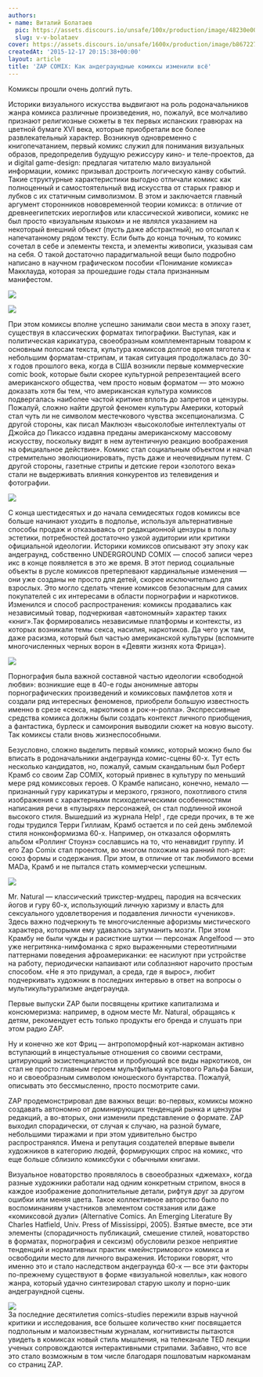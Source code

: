 ```yaml
---
authors:
- name: Виталий Болатаев
  pic: https://assets.discours.io/unsafe/100x/production/image/48230e00-90d9-11e8-a560-8fb4ec62d69b.jpeg
  slug: v-v-bolataev
cover: https://assets.discours.io/unsafe/1600x/production/image/b8672270-bebb-11ea-89d8-814cdb4b08f5.jpeg
createdAt: '2015-12-17 20:15:38+00:00'
layout: article
title: 'ZAP COMIX: Как андеграундные комиксы изменили всё'
---
```


Комиксы прошли очень долгий путь. 

Историки визуального искусства выдвигают на роль родоначальников жанра комикса различные произведения, но, пожалуй, все молчаливо признают религиозные сюжеты в тех первых испанских гравюрах на цветной бумаге XVI века, которые приобретали все более развлекательный характер. Возникнув одновременно с книгопечатанием, первый комикс служил для понимания визуальных образов, предопределив будущую режиссуру кино- и теле-проектов, да и digital game-design: предлагая читателю мало визуальной информации, комикс призывал достроить логическую канву событий. Такие структурные характеристики выгодно отличали комикс как полноценный и самостоятельный вид искусства от старых гравюр и лубков с их статичным символизмом. В этом и заключается главный аргумент сторонников нововременной теории комикса: в отличие от древнеегипетских иероглифов или классической живописи, комикс не был просто «визуальным языком» и не являлся указанием на некоторый внешний объект (пусть даже абстрактный), но отсылал к напечатанному рядом тексту. Если быть до конца точным, то комикс сочетал в себе и элементы текста, и элементы живописи, указывая сам на себя. О такой достаточно парадигмальной вещи было подробно написано в научном графическом пособии «Понимание комикса» Макклауда, которая за прошедшие годы стала признанным манифестом.

![](https://assets.discours.io/unsafe/900x/production/image/d9e07910-a54a-11e8-bfc7-9b5979ddfe3f.jpeg)

![](https://assets.discours.io/unsafe/900x/production/image/da481480-a54a-11e8-bfc7-9b5979ddfe3f.jpeg)

При этом комиксы вполне успешно занимали свои места в эпоху газет, существуя в классических форматах типографики. Выступая, как и политическая карикатура, своеобразным комплементарным товаром к основным полосам текста, культура комиксов долгое время тяготела к небольшим форматам-стрипам, и такая ситуация продолжалась до 30-х годов прошлого века, когда в США возникли первые коммерческие comic book, которые были скорее культурной репрезентацией всего американского общества, чем просто новым форматом — это можно доказать хотя бы тем, что американская культура комиксов подвергалась наиболее частой критике вплоть до запретов и цензуры. Пожалуй, сложно найти другой феномен культуры Америки, который стал чуть ли не символом местечкового чувства эксепционализма. С другой стороны, как писал Маклюэн «высоколобые интеллектуалы от Джойса до Пикассо издавна преданы американскому массовому искусству, поскольку видят в нем аутентичную реакцию воображения на официальное действие». Комикс стал социальным объектом и начал стремительно эволюционировать, пусть даже и неочевидным путем. С другой стороны, газетные стрипы и детские герои «золотого века» стали не выдерживать влияния конкурентов из телевидения и фотографии.

![](https://assets.discours.io/unsafe/900x/production/image/daad17e0-a54a-11e8-bfc7-9b5979ddfe3f.jpeg)

С конца шестидесятых и до начала семидесятых годов комиксы все больше начинают уходить в подполье, используя альтернативные способы продаж и отказываясь от редакционной цензуры в пользу эстетики, потребностей достаточно узкой аудитории или критики официальной идеологии. Историки комиксов описывают эту эпоху как андеграунд, собственно UNDERGROUND COMIX — способ записи через икс в конце появляется в это же время. В этот период социальные объекты в русле комиксов претерпевают кардинальные изменения — они уже созданы не просто для детей, скорее исключительно для взрослых. Это могло сделать чтение комиксов безопасным для самих покупателей с их интересами в области порнографии и наркотиков. Изменился и способ распространения: комиксы продавались как независимый товар, подчеркивая «автономный» характер таких «книг».Так формировались независимые платформы и контексты, из которых возникали темы секса, насилия, наркотиков. Да чего уж там, даже расизма, который был частью американской культуры (вспомните многочисленных черных ворон в «Девяти жизнях кота Фрица»).

![](https://assets.discours.io/unsafe/900x/production/image/db1305a0-a54a-11e8-bfc7-9b5979ddfe3f.jpeg)

Порнография была важной составной частью идеологии «свободной любви»: возникшие еще в 40-е годы анонимные авторы порнографических произведений и комиксовых памфлетов хотя и создали ряд интересных феноменов, приобрели большую известность именно в срезе «секса, наркотиков и рок-н-ролла». Экспрессивные средства комикса должны были создать контекст личного приобщения, а фантастика, бурлеск и самоирония выводили сюжет на новую высоту. Так комиксы стали вновь жизнеспособными.

Безусловно, сложно выделить первый комикс, который можно было бы вписать в родоначальники андеграунда комис-сцены 60-х. Тут есть несколько кандидатов, но, пожалуй, самым скандальным был Роберт Крамб со своим Zap COMIX, который привнес в культуру по меньший мере ряд комиксовых героев. О Крамбе написано, конечно, немало — признанный гуру карикатуры и мерзкого, грязного, похотливого стиля изображения с характерными психоделическими особенностями написания речи в «пузырях» персонажей, он стал подлинной иконой высокого стиля. Вышедший из журнала Help! , где среди прочих, в те же годы трудился Терри Гиллиам, Крамб остается и по сей день эмблемой стиля нонконформизма 60-х. Например, он отказался оформлять альбом «Роллинг Стоунз» сославшись на то, что ненавидит группу. И его Zap Comix стал проектом, во многом похожим на ранний поп-арт: союз формы и содержания. При этом, в отличие от так любимого всеми MADа, Крамб и не пытался стать коммерчески успешным.

![](https://assets.discours.io/unsafe/900x/production/image/db88aad0-a54a-11e8-bfc7-9b5979ddfe3f.jpeg)

Mr. Natural — классический трикстер-мудрец, пародия на всяческих йогов и гуру 60-х, использующий личную харизму и власть для сексуального удовлетворения и подавления личности «учеников». Здесь важно подчеркнуть те многочисленные афоризмы мистического характера, которыми ему удавалось затуманить мозги. При этом Крамбу не были чужды и расисткие шутки — персонаж Angelfood — это уже негритянка-нимфоманка с ярко выраженными стереотипными паттернами поведения афроамериканки: ее насилуют при устройстве на работу, периодически напаивают или соблазняют нарочито простым способом. «Не я это придумал, а среда, где я вырос», любит подчеркивать художник в последних интервью в ответ на вопросы о мультикультурализме андеграунда. 

Первые выпуски ZAP были посвящены критике капитализма и консюмеризма: например, в одном месте Mr. Natural, обращаясь к детям, рекомендует есть только продукты его бренда и слушать при этом радио ZAP. 

Ну и конечно же кот Фриц — антропоморфный кот-наркоман активно вступающий в инцестуальные отношения со своими сестрами, цитирующий экзистенциалистов и пробующий все виды наркотиков, он стал не просто главным героем мультфильма культового Ральфа Бакши, но и своеобразным символом юношеского бунтарства. Пожалуй, описывать это бессмысленно, просто посмотрите сами.

ZAP продемонстрировал две важных вещи: во-первых, комиксы можно создавать автономно от доминирующих тенденций рынка и цензуры редакций, а во-вторых, они изменили представление о формате. ZAP выходил спорадически, от случая к случаю, на разной бумаге, небольшими тиражами и при этом удивительно быстро распространялся. Имена и репутация создателей впервые вывели художников в категорию людей, формирующих спрос на комикс, что еще больше сблизило комиксбуки с обычными книгами.

Визуальное новаторство проявлялось в своеобразных «джемах», когда разные художники работали над одним конкретным стрипом, внося в каждое изображение дополнительные детали, рифтуя друг за другом ошибки или меняя цвета. Такое коллективное авторство было по воспоминаниям участников элементом состязания или даже «комиксовой дуэли» (Alternative Comics. An Emerging Literature By Charles Hatfield, Univ. Press of Mississippi, 2005). Взятые вместе, все эти элементы (спорадичность публикаций, смешение стилей, новаторство в форматах, порнография и сексизм) обусловили резкое неприятие тенденций и нормативных практик «мейнстримового» комикса и освободили место для личного выражения. Историки говорят, что именно это и стало наследством андеграунда 60-х — все эти факторы по-прежнему существуют в форме «визуальной новеллы», как нового жанра, который удачно синтезировал старую школу и порно-шик андеграундной сцены.

![](https://assets.discours.io/unsafe/900x/production/image/dbe8a520-a54a-11e8-bfc7-9b5979ddfe3f.jpeg)  
За последние десятилетия comics-studies пережили взрыв научной критики и исследования, все большее количество книг посвящается подпольным и малоизвестным журналам, когнитивисты пытаются увидеть в комиксах новый стиль мышления, на телеканале TED лекции ученых сопровождаются интерактивными стрипами. Забавно, что все это стало возможным в том числе благодаря пошловатым наркоманам со страниц ZAP.